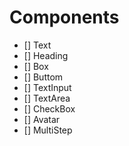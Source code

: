 # Components

- [] Text
- [] Heading
- [] Box
- [] Buttom
- [] TextInput
- [] TextArea
- [] CheckBox
- [] Avatar
- [] MultiStep
